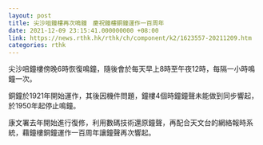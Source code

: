 ```yaml
---
layout: post
title: 尖沙咀鐘樓再次鳴鐘　慶祝鐘樓銅鐘運作一百周年
date: 2021-12-09 23:15:41.000000000 +08:00
link: https://news.rthk.hk/rthk/ch/component/k2/1623557-20211209.htm
categories: rthk
---
```


尖沙咀鐘樓傍晚6時恢復鳴鐘，隨後會於每天早上8時至午夜12時，每隔一小時鳴鐘一次。

銅鐘於1921年開始運作，其後因機件問題，鐘樓4個時鐘鐘聲未能做到同步響起，於1950年起停止鳴鐘。

康文署去年開始進行復修，利用數碼技術還原鐘聲，再配合天文台的網絡報時系統，藉鐘樓銅鐘運作一百周年讓鐘聲再次響起。
